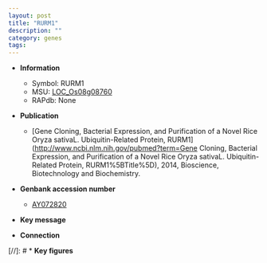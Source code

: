 ```yaml
---
layout: post
title: "RURM1"
description: ""
category: genes
tags: 
---
```


* **Information**  
    + Symbol: RURM1  
    + MSU: [LOC_Os08g08760](http://rice.plantbiology.msu.edu/cgi-bin/ORF_infopage.cgi?orf=LOC_Os08g08760)  
    + RAPdb: None  

* **Publication**  
    + [Gene Cloning, Bacterial Expression, and Purification of a Novel Rice Oryza sativaL. Ubiquitin-Related Protein, RURM1](http://www.ncbi.nlm.nih.gov/pubmed?term=Gene Cloning, Bacterial Expression, and Purification of a Novel Rice Oryza sativaL. Ubiquitin-Related Protein, RURM1%5BTitle%5D), 2014, Bioscience, Biotechnology and Biochemistry.

* **Genbank accession number**  
    + [AY072820](http://www.ncbi.nlm.nih.gov/nuccore/AY072820)

* **Key message**  

* **Connection**  

[//]: # * **Key figures**  


